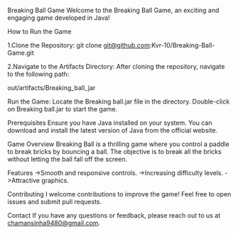 Breaking Ball Game
Welcome to the Breaking Ball Game, an exciting and engaging game developed in Java!

How to Run the Game

1.Clone the Repository:
git clone git@github.com:Kvr-10/Breaking-Ball-Game.git

2.Navigate to the Artifacts Directory:
After cloning the repository, navigate to the following path:

out/artifacts/Breaking_ball_jar

Run the Game:
Locate the Breaking ball.jar file in the directory.
Double-click on Breaking ball.jar to start the game.

Prerequisites
Ensure you have Java installed on your system. You can download and install the latest version of Java from the official website.

Game Overview
Breaking Ball is a thrilling game where you control a paddle to break bricks by bouncing a ball. The objective is to break all the bricks without letting the ball fall off the screen.

Features
->Smooth and responsive controls.
->Increasing difficulty levels.
->Attractive graphics.

Contributing
I welcome contributions to improve the game! Feel free to open issues and submit pull requests.

Contact
If you have any questions or feedback, please reach out to us at chamansinha9480@gmail.com.
